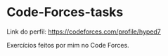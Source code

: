 # Code-Forces-tasks
 Link do perfil: https://codeforces.com/profile/hyped7  
 
 Exercícios feitos por mim no Code Forces.
